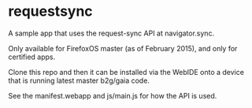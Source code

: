 # requestsync

A sample app that uses the request-sync API at navigator.sync.

Only available for FirefoxOS master (as of February 2015), and only for certified apps.

Clone this repo and then it can be installed via the WebIDE onto a device that is running latest master b2g/gaia code.

See the manifest.webapp and js/main.js for how the API is used.

